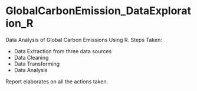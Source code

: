 # GlobalCarbonEmission_DataExploration_R

Data Analysis of Global Carbon Emissions Using R. Steps Taken:
- Data Extraction from three data sources
- Data Cleaning
- Data Transforming
- Data Analysis

Report elaborates on all the actions taken.
